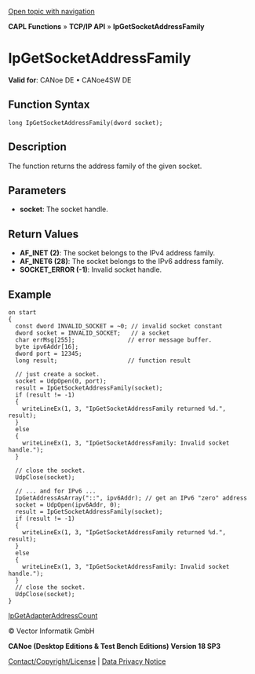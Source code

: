 [Open topic with navigation](../../../../../CANoeDEFamily.htm#Topics/CAPLFunctions/TCPIPAPI/Functions/CAPLfunctionIpGetSocketAddressFamily.md)

**CAPL Functions** » **TCP/IP API** » **IpGetSocketAddressFamily**

# IpGetSocketAddressFamily

**Valid for**: CANoe DE • CANoe4SW DE

## Function Syntax

```plaintext
long IpGetSocketAddressFamily(dword socket);
```

## Description

The function returns the address family of the given socket.

## Parameters

- **socket**: The socket handle.

## Return Values

- **AF_INET (2)**: The socket belongs to the IPv4 address family.
- **AF_INET6 (28)**: The socket belongs to the IPv6 address family.
- **SOCKET_ERROR (-1)**: Invalid socket handle.

## Example

```plaintext
on start
{
  const dword INVALID_SOCKET = ~0; // invalid socket constant
  dword socket = INVALID_SOCKET;   // a socket
  char errMsg[255];               // error message buffer.
  byte ipv6Addr[16];
  dword port = 12345;
  long result;                    // function result

  // just create a socket.
  socket = UdpOpen(0, port);
  result = IpGetSocketAddressFamily(socket);
  if (result != -1)
  {
    writeLineEx(1, 3, "IpGetSocketAddressFamily returned %d.", result);
  }
  else
  {
    writeLineEx(1, 3, "IpGetSocketAddressFamily: Invalid socket handle.");
  }

  // close the socket.
  UdpClose(socket);

  // ... and for IPv6 ...
  IpGetAddressAsArray("::", ipv6Addr); // get an IPv6 "zero" address
  socket = UdpOpen(ipv6Addr, 0);
  result = IpGetSocketAddressFamily(socket);
  if (result != -1)
  {
    writeLineEx(1, 3, "IpGetSocketAddressFamily returned %d.", result);
  }
  else
  {
    writeLineEx(1, 3, "IpGetSocketAddressFamily: Invalid socket handle.");
  }
  // close the socket.
  UdpClose(socket);
}
```

[IpGetAdapterAddressCount](CAPLfunctionIpGetAdapterAddressCount.md)

© Vector Informatik GmbH

**CANoe (Desktop Editions & Test Bench Editions) Version 18 SP3**

[Contact/Copyright/License](../../../Shared/ContactCopyrightLicense.md) | [Data Privacy Notice](https://www.vector.com/int/en/company/get-info/privacy-policy/)